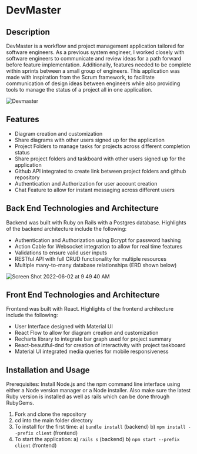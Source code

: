 # DevMaster

## Description

DevMaster is a workflow and project management application tailored for software engineers.  As a previous system engineer, I worked closely with software engineers to communicate and review ideas for a path forward before feature implementation.  Additionally, features needed to be complete within sprints between a small group of engineers.  This application was made with inspiration from the Scrum framework, to facilitate communication of design ideas between engineers while also providing tools to manage the status of a project all in one application. 
   
![Devmaster](https://user-images.githubusercontent.com/91296112/172361100-f461b0ca-92bf-433f-bbd3-82ed600fff39.gif)


## Features

* Diagram creation and customization 
* Share diagrams with other users signed up for the application
* Project Folders to manage tasks for projects across different completion status 
* Share project folders and taskboard with other users signed up for the application
* Github API integrated to create link between project folders and github repository
* Authentication and Authorization for user account creation
* Chat Feature to allow for instant messaging across different users

## Back End Technologies and Architecture

Backend was built with Ruby on Rails with a Postgres database.  Highlights of the backend architecture include the following:

* Authentication and Authorization using Bcrypt for password hashing
* Action Cable for Websocket integration to allow for real time features
* Validations to ensure valid user inputs
* RESTful API with full CRUD functionality for multiple resources
* Multiple many-to-many database relationships (ERD shown below)

![Screen Shot 2022-06-02 at 9 49 40 AM](https://user-images.githubusercontent.com/91296112/171644487-d4f11df5-6332-41df-ae3b-68e00a78f1de.png)


## Front End Technologies and Architecture

Frontend was built with React. Highlights of the frontend architecture include the following:

* User Interface designed with Material UI 
* React Flow to allow for diagram creation and customization
* Recharts library to integrate bar graph used for project summary
* React-beautiful-dnd for creation of interactivity with project taskboard
* Material UI integrated media queries for mobile responsiveness


## Installation and Usage

Prerequisites: Install Node.js and the npm command line interface using either a Node version manager or a Node installer.  Also make sure the latest Ruby version is installed as well as rails which can be done through RubyGems.

1. Fork and clone the repository
2. cd into the main folder directory
3. To install for the first time:
       a) `bundle install` (backend)
       b) `npm install --prefix client` (frontend)
4. To start the application:
       a) `rails s` (backend)
       b) `npm start --prefix client` (frontend)

